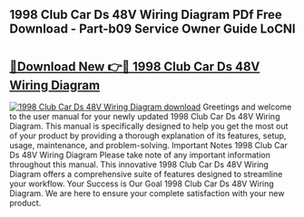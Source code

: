 ## 1998 Club Car Ds 48V Wiring Diagram PDf Free Download - Part-b09 Service Owner Guide LoCNl

# <h2><a href="http://dfskbq.blite.top/?on=1998+Club+Car+Ds+48V+Wiring+Diagram">🔗Download New 👉🔴 1998 Club Car Ds 48V Wiring Diagram</a></h2>

[![1998 Club Car Ds 48V Wiring Diagram download](https://i.imgur.com/lujVjoI.png)](http://dfskbq.blite.top/?on=1998+Club+Car+Ds+48V+Wiring+Diagram)
Greetings and welcome to the user manual for your newly updated 1998 Club Car Ds 48V Wiring Diagram. This manual is specifically designed to help you get the most out of your product by providing a thorough explanation of its features, setup, usage, maintenance, and problem-solving. Important Notes 1998 Club Car Ds 48V Wiring Diagram Please take note of any important information throughout this manual. This innovative 1998 Club Car Ds 48V Wiring Diagram offers a comprehensive suite of features designed to streamline your workflow. Your Success is Our Goal 1998 Club Car Ds 48V Wiring Diagram. We are here to ensure your complete satisfaction with your new product.
